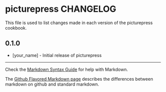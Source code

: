 picturepress CHANGELOG
======================

This file is used to list changes made in each version of the picturepress cookbook.

0.1.0
-----
- [your_name] - Initial release of picturepress

- - -
Check the [Markdown Syntax Guide](http://daringfireball.net/projects/markdown/syntax) for help with Markdown.

The [Github Flavored Markdown page](http://github.github.com/github-flavored-markdown/) describes the differences between markdown on github and standard markdown.
